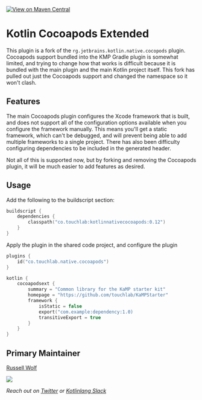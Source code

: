 [![View on Maven Central](https://img.shields.io/maven-central/v/co.touchlab/kotlinnativecocoapods)](https://search.maven.org/artifact/co.touchlab/kotlinnativecocoapods)

# Kotlin Cocoapods Extended

This plugin is a fork of the `rg.jetbrains.kotlin.native.cocopods` plugin. Cocoapods support bundled into the KMP 
Gradle plugin is somewhat limited, and trying to change how that works is difficult because it is bundled with the main
plugin and the main Kotlin project itself. This fork has pulled out just the Cocoapods support and changed the namespace
so it won't clash.

## Features

The main Cocoapods plugin configures the Xcode framework that is built, and does not support all of the configuration 
options available when you configure the framework manually. This means you'll get a static framework, which can't be 
debugged, and will prevent being able to add multiple frameworks to a single project. There has also been difficulty
configuring dependencies to be included in the generated header.

Not all of this is supported now, but by forking and removing the Cocoapods plugin, it will be much easier to add features
as desired.

## Usage

Add the following to the buildscript section:

```kotlin
buildscript {
    dependencies {
        classpath("co.touchlab:kotlinnativecocoapods:0.12")
    }
}
```

Apply the plugin in the shared code project, and configure the plugin

```kotlin
plugins {
    id("co.touchlab.native.cocoapods")
}

kotlin {
    cocoapodsext {
        summary = "Common library for the KaMP starter kit"
        homepage = "https://github.com/touchlab/KaMPStarter"
        framework {
            isStatic = false
            export("com.example:dependency:1.0)
            transitiveExport = true
        }
    }
}
```

## Primary Maintainer

[Russell Wolf](https://github.com/russhwolf/)

![](https://avatars.githubusercontent.com/u/3256243?s=140&v=4)

*Reach out on [Twitter](twitter.com/russhwolf) or [Kotlinlang Slack](https://kotlinlang.slack.com/archives/D2VU3UHU0)*
